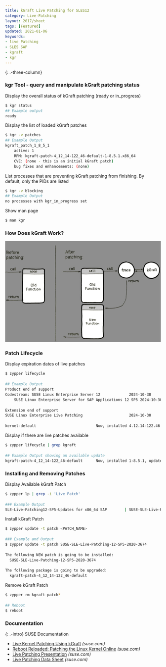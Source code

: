 ```yaml
---
title: kGraft Live Patching for SLES12
category: Live-Patching
layout: 2017/sheet
tags: [Featured]
updated: 2021-01-06
keywords:
- live Patching
- SLES SAP
- kgraft
- kgr
---
```

{: .-three-column}

### kgr Tool - query and manipulate kGraft patching status
Display the overall status of kGraft patching (ready or in_progress)
```bash
$ kgr status
## Example output
ready
```
Display the list of loaded kGraft patches
```bash
$ kgr -v patches
## Example Output
kgraft_patch_1_8_5_1
    active: 1
    RPM: kgraft-patch-4_12_14-122_46-default-1-8.5.1.x86_64
    CVE: (none - this is an initial kGraft patch)
    bug fixes and enhancements: (none)
```

List processes that are preventing kGraft patching from finishing. 
By default, only the PIDs are listed
```bash
$ kgr -v blocking
## Example Output
no processes with kgr_in_progress set
```

Show man page
```bash
$ man kgr
```

### How Does kGraft Work?
![](images/kgraft1.png)

### Patch Lifecycle
Display expiration dates of live patches
```bash
$ zypper lifecycle

## Example Output
Product end of support
Codestream: SUSE Linux Enterprise Server 12             2024-10-30
    SUSE Linux Enterprise Server for SAP Applications 12 SP5 2024-10-30

Extension end of support
SUSE Linux Enterprise Live Patching                     2024-10-30

kernel-default                           Now, installed 4.12.14-122.46.1, update available 4.12.14-122.54.1
```
Display if there are live patches available
```bash
$ zypper lifecycle | grep kgraft

## Example Output showing an available update
kgraft-patch-4_12_14-122_46-default      Now, installed 1-8.5.1, update available 2-2.1 2024-10-30
```

### Installing and Removing Patches
Display Available kGraft Patch
```bash
$ zypper lp | grep -i 'Live Patch'

### Example Output
SLE-Live-Patching12-SP5-Updates for x86_64 SAP        | SUSE-SLE-Live-Patching-12-SP5-2020-3674    | security | important | ---         | needed | important: Security update for the Linux Kernel (Live Patch 11 for SLE 12 SP5)
```
Install kGraft Patch
```bash
$ zypper update -t patch <PATCH_NAME>

### Example and Output
$ zypper update -t patch SUSE-SLE-Live-Patching-12-SP5-2020-3674

The following NEW patch is going to be installed:
  SUSE-SLE-Live-Patching-12-SP5-2020-3674

The following package is going to be upgraded:
  kgraft-patch-4_12_14-122_46-default
```
Remove kGraft Patch
```bash
$ zypper rm kgraft-patch*

## Reboot
$ reboot
```

### Documentation
{: .-intro}
SUSE Documentation
- [Live Kernel Patching Using kGraft](https://documentation.suse.com/sles/12-SP5/html/SLES-kgraft/index.html) _(suse.com)_
- [Reboot Reloaded: Patching the Linux Kernel Online](https://www.suse.com/c/reboot-reloaded-patching-the-linux-kernel-online/) _(suse.com)_
- [Live Patching Presentation](https://www.suse.com/media/presentation/slelp.pdf) _(suse.com)_
- [Live Patching Data Sheet](https://www.suse.com/media/data-sheet/sle_live_patching_data_sheet.pdf) _(suse.com)_